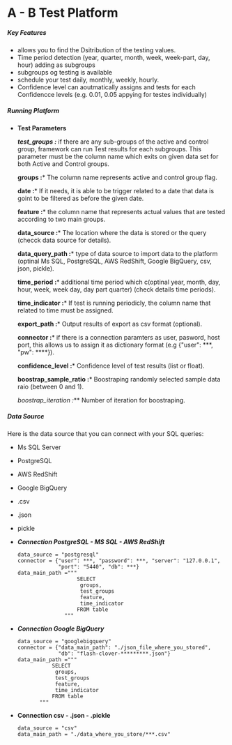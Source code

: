 
# A - B Test Platform

##### Key Features

-   allows you to find the Dsitribution of the testing values.
-   Time period detection (year, quarter, month, week, week-part, day, hour) adding as subgroups
-   subgroups og testing is available
-   schedule your test daily, monthly, weekly, hourly.
-   Confidence level can aoutmatically assigns and tests for each Confidencce levels (e.g. 0.01, 0.05 appying for testes individually)

##### Running Platform

- **Test Parameters**
    
    ***test_groups :*** if there are any sub-groups of the active and control group, framework can run Test results for each subgroups. This parameter must be the column name which exits on given data set for both Active and Control groups.
    
    **groups :*** The column name represents active and control group flag.
    
    **date :*** If it needs, it is able to be trigger related to a date that data is goint to be filtered as before the given date.
    
    **feature :*** the column name that represents actual values that are tested according to two main groups.
    
    **data_source :*** The location where the data is stored or the query (checck data source for details).
    
    **data_query_path :*** type of data source to import data to the platform (optinal Ms SQL, PostgreSQL, AWS RedShift, Google BigQuery, csv, json, pickle).
    
    **time_period :*** additional time period which c(optinal year, month, day, hour, week, week day, day part quarter) (check details time periods).
    
    **time_indicator :*** If test is running periodicly, the column name that related to time must be assigned.
    
    **export_path :*** Output results of export as csv format (optional).
    
    **connector :*** if there is a connection paramters as user, pasword, host port, this allows us to assign it as dictionary format (e.g {"user": ***, "pw": ****}).
    
    **confidence_level :*** Confidence level of test results (list or float).
    
    **boostrap_sample_ratio :*** Boostraping randomly selected sample data raio (between 0 and 1).
    
    *boostrap_iteration :*** Number of iteration for boostraping.
    
    
    

##### Data Source
Here is the data source that you can connect with your SQL queries:

- Ms SQL Server
- PostgreSQL
- AWS RedShift
- Google BigQuery
- .csv
- .json
- pickle
    
-   ***Connection PostgreSQL - MS SQL - AWS RedShift***
    
        data_source = "postgresql"
        connector = {"user": ***, "password": ***, "server": "127.0.0.1", 
                     "port": "5440", "db": ***}
        data_main_path ="""
                           SELECT                             
                            groups,
                            test_groups
                            feature,
                            time_indicator
                           FROM table
                       """
        
        
-   ***Connection Google BigQuery***
        
        data_source = "googlebigquery"
        connector = {"data_main_path": "./json_file_where_you_stored", 
                     "db": "flash-clover-*********.json"}
        data_main_path ="""
                   SELECT                             
                    groups,
                    test_groups
                    feature,
                    time_indicator
                   FROM table
               """

-   **Connection csv - .json - .pickle** 
        
        data_source = "csv"
        data_main_path = "./data_where_you_store/***.csv"